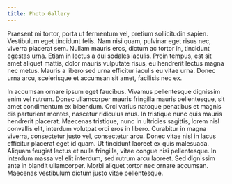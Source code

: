 ```yaml
---
title: Photo Gallery
---
```


Praesent mi tortor, porta ut fermentum vel, pretium sollicitudin sapien. Vestibulum eget tincidunt felis. Nam nisi quam, pulvinar eget risus nec, viverra placerat sem. Nullam mauris eros, dictum ac tortor in, tincidunt egestas urna. Etiam in lectus a dui sodales iaculis. Proin tempus, est sit amet aliquet mattis, dolor mauris vulputate risus, eu hendrerit lectus magna nec metus. Mauris a libero sed urna efficitur iaculis eu vitae urna. Donec urna arcu, scelerisque et accumsan sit amet, facilisis nec ex.

In accumsan ornare ipsum eget faucibus. Vivamus pellentesque dignissim enim vel rutrum. Donec ullamcorper mauris fringilla mauris pellentesque, sit amet condimentum ex bibendum. Orci varius natoque penatibus et magnis dis parturient montes, nascetur ridiculus mus. In tristique nunc quis mauris hendrerit placerat. Maecenas tristique, nunc in ultricies sagittis, lorem nisl convallis elit, interdum volutpat orci eros in libero. Curabitur in magna viverra, consectetur justo vel, consectetur arcu. Donec vitae nisl in lacus efficitur placerat eget id quam. Ut tincidunt laoreet ex quis malesuada. Aliquam feugiat lectus et nulla fringilla, vitae congue nisi pellentesque. In interdum massa vel elit interdum, sed rutrum arcu laoreet. Sed dignissim ante in blandit ullamcorper. Morbi aliquet tortor nec ornare accumsan. Maecenas vestibulum dictum justo vitae pellentesque.

